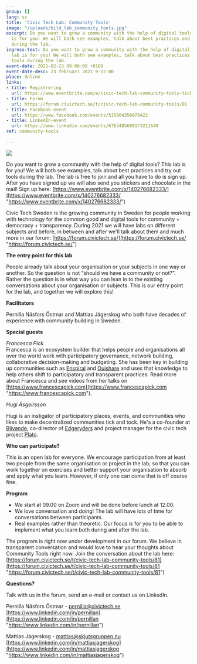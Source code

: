 ```yaml
---
group: []
lang: sv
title: 'Civic Tech Lab: Community Tools'
image: "/uploads/bild_lab_community_tools.jpg"
excerpt: Do you want to grow a community with the help of digital tools? This lab
  is for you! We will both see examples, talk about best practices and try out tools
  during the lab.
ingress-text: Do you want to grow a community with the help of digital tools? This
  lab is for you! We will both see examples, talk about best practices and try out
  tools during the lab.
event-date: 2021-02-23 09:00:00 +0100
event-date-desc: 23 februari 2021 9-12:00
place: Online
links:
- title: Registrering
  url: https://www.eventbrite.com/e/civic-tech-lab-community-tools-tickets-140276682333
- title: Forum
  url: https://forum.civictech.se/t/civic-tech-lab-community-tools/81
- title: Facebook-event
  url: https://www.facebook.com/events/515804356079422
- title: LinkedIn-event
  url: https://www.linkedin.com/events/6763485688173211648
ref: community-tools

---
```

![](/uploads/bild_lab_community_tools.jpg)

Do you want to grow a community with the help of digital tools? This lab is for you! We will both see examples, talk about best practices and try out tools during the lab. The lab is free to join and all you have to do is sign up. After you have signed up we will also send you stickers and chocolate in the mail! Sign up here: [https://www.eventbrite.com/x/140276682333/](https://www.eventbrite.com/x/140276682333/ "https://www.eventbrite.com/x/140276682333/")

Civic Tech Sweden is the growing community in Sweden for people working with technology for the common good and digital tools for community + democracy + transparency. During 2021 we will have labs on different subjects and before, in between and after we'll talk about them and much more in our forum: [https://forum.civictech.se/](https://forum.civictech.se/ "https://forum.civictech.se/")

**The entry point for this lab**

People already talk about your organisation or your subjects in one way or another. So the question is not “should we have a community or not?”. Rather the question is in what way you can lean in to the existing conversations about your organisation or subjects. This is our entry point for the lab, and together we will explore this!

**Facilitators**

Pernilla Näsfors Östmar and Mattias Jägerskog who both have decades of experience with community building in Sweden.

**Special guests**

_Francesca Pick_  
Francesca is an ecosystem builder that helps people and organisations all over the world work with participatory governance, network building, collaborative decision-making and budgeting. She has been key in building up communities such as [Enspiral](https://www.enspiral.com/) and [Ouishare](https://www.ouishare.net/) and uses that knowledge to help others shift to participatory and transparent practices. Read more about Francesca and see videos from her talks on [https://www.francescapick.com](https://www.francescapick.com "https://www.francescapick.com").

_Hugi Ásgeirsson_ 

Hugi is an instigator of participatory places, events, and communities who likes to make decentralized communities tick and tock. He's a co-founder at [Blivande](https://forum.blivande.com/t/civic-tech-lab-community-tools-23-february-2021-9-12-am-cet/1936), co-director of [Edgeryders](https://edgeryders.eu/t/civic-tech-lab-community-tools-23-february-2021-9-12-am-cet/15360) and project manager for the civic tech project [Plato](https://www.platoproject.org/).

**Who can participate?**

This is an open lab for everyone. We encourage participation from at least two people from the same organisation or project in the lab, so that you can work together on exercises and better support your organisation to absorb and apply what you learn. However, if only one can come that is off course fine.

**Program**

* We start at 09.00 on Zoom and will be done before lunch at 12.00.
* We love conversation and doing! The lab will have lots of time for conversations between participants.
* Real examples rather than theoretic. Our focus is for you to be able to implement what you learn both during and after the lab.

The program is right now under development in our forum. We believe in transparent conversation and would love to hear your thoughts about Community Tools right now. Join the conversation about the lab here: [https://forum.civictech.se/t/civic-tech-lab-community-tools/81](https://forum.civictech.se/t/civic-tech-lab-community-tools/81 "https://forum.civictech.se/t/civic-tech-lab-community-tools/81")

**Questions?**

Talk with us in the forum, send an e-mail or contact us on LinkedIn.

Pernilla Näsfors Östmar - pernilla@civictech.se  
[https://www.linkedin.com/in/pernillan](https://www.linkedin.com/in/pernillan "https://www.linkedin.com/in/pernillan")

Mattias Jägerskog - mattias@skjutsgruppen.nu  
[https://www.linkedin.com/in/mattiasjagerskog](https://www.linkedin.com/in/mattiasjagerskog "https://www.linkedin.com/in/mattiasjagerskog")